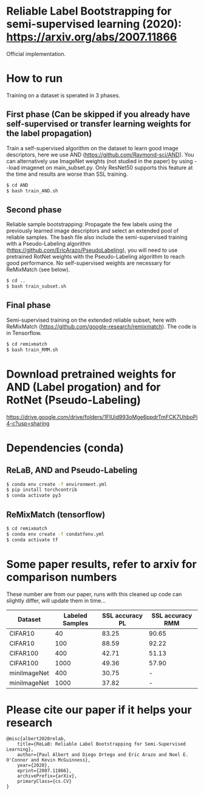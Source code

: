 # Reliable Label Bootstrapping for semi-supervised learning (2020): https://arxiv.org/abs/2007.11866
Official implementation.

# How to run
Training on a dataset is sperated in 3 phases.

## First phase (Can be skipped if you already have self-supervised or transfer learning weights for the label propagation)
Train a self-supervised algorithm on the dataset to learn good image descriptors, here we use AND (https://github.com/Raymond-sci/AND). You can alternatively use ImageNet weights (not studied in the paper) by using --load imagenet on main_subset.py. Only ResNet50 supports this feature at the time and results are worse than SSL training.

```sh
$ cd AND
$ bash train_AND.sh
```

## Second phase 
Reliable sample bootstrapping: Propagate the few labels using the previously learned image descriptors and select an extended pool of reliable samples. The bash file also include the semi-supervised training with a Pseudo-Labeling algorithm (https://github.com/EricArazo/PseudoLabeling), you will need to use pretrained RotNet weights with the Pseudo-Labeling algorithm to reach good performance. No self-supervised weights are necessary for ReMixMatch (see below).

```sh
$ cd ..
$ bash train_subset.sh
```

## Final phase
Semi-supervised training on the extended reliable subset, here with ReMixMatch (https://github.com/google-research/remixmatch). The code is in Tensorflow.

```sh
$ cd remixmatch
$ bash train_RMM.sh
```

# Download pretrained weights for AND (Label progation) and for RotNet (Pseudo-Labeling)
https://drive.google.com/drive/folders/1FlUid993oMge6ppdrTmFCK7UhboPi4-c?usp=sharing

# Dependencies (conda)
## ReLaB, AND and Pseudo-Labeling
```sh
$ conda env create -f environment.yml
$ pip install torchcontrib
$ conda activate py3
```

## ReMixMatch (tensorflow)
```sh
$ cd remixmatch
$ conda env create -f condatfenv.yml
$ conda activate tf
```

# Some paper results, refer to arxiv for comparison numbers
These number are from our paper, runs with this cleaned up code can slightly differ, will update them in time...

| Dataset | Labeled Samples | SSL accuracy PL | SSL accuracy RMM |
| ------ | ------ | ------ | ------ |
|CIFAR10|40|83.25|90.65|
|CIFAR10|100|88.59|92.22|
|CIFAR100|400|42.71|51.13|
|CIFAR100|1000|49.36|57.90|
|miniImageNet|400|30.75|-|
|miniImageNet|1000|37.82|-|


# Please cite our paper if it helps your research
```
@misc{albert2020relab,
    title={ReLaB: Reliable Label Bootstrapping for Semi-Supervised Learning},
    author={Paul Albert and Diego Ortego and Eric Arazo and Noel E. O'Connor and Kevin McGuinness},
    year={2020},
    eprint={2007.11866},
    archivePrefix={arXiv},
    primaryClass={cs.CV}
}
```
